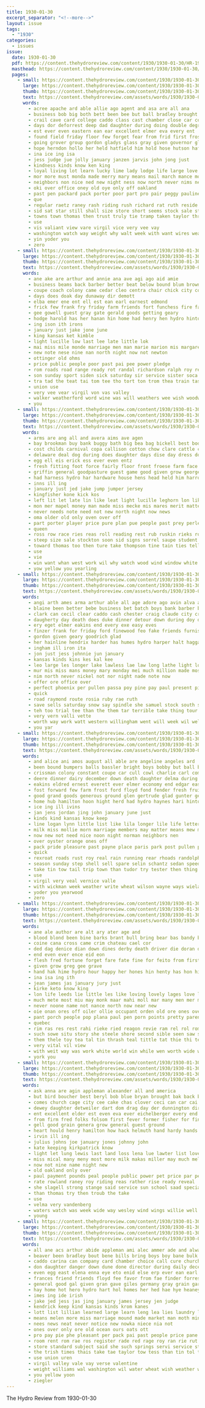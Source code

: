 ```yaml
---
title: 1930-01-30
excerpt_separator: "<!--more-->"
layout: issue
tags:
  - "1930"
categories:
  - issues
issue:
  date: 1930-01-30
  pdf: https://content.thehydroreview.com/content/1930/1930-01-30/HR-1930-01-30.pdf
  masthead: https://content.thehydroreview.com/content/1930/1930-01-30/masthead/HR-1930-01-30.jpg
  pages:
    - small: https://content.thehydroreview.com/content/1930/1930-01-30/small/HR-1930-01-30-01.jpg
      large: https://content.thehydroreview.com/content/1930/1930-01-30/large/HR-1930-01-30-01.jpg
      thumb: https://content.thehydroreview.com/content/1930/1930-01-30/thumbnails/HR-1930-01-30-01.jpg
      text: https://content.thehydroreview.com/assets/words/1930/1930-01-30/HR-1930-01-30-01.txt
      words:
        - acree apache ard able allie ago agent and asa are all ana
        - business bob big both bett been bee but ball bradley brought blonde broad best below bill boswell bus baby boys boy babe born busi bers back basket ban boucher bea bak
        - crail cave card college caddo class cast chamber close car council count course can choice christian col court cripple cold charles company came comfort carver city canyon clas church clyde clear county
        - days dor deforrest deep dad daughter during doing double degree dick dog deforest dunn dolores detour druck done divers day dow draft date down
        - est ever even eastern ean ear excellent elmer eva every ent
        - found field friday floor few forget fear from frid first frost finan firm fight for fire far fin fast farm fine friends
        - going grover group gordon gladys glass gray given governor glad ghering good gehring gaede games general goss game
        - hope herndon hollo her held hatfield him hold hose hutson hafer homes howard harry henry husband hal hamilton had huge hydro holes hannah hard hack has how home handle hurt hearty hinton honorable hool high house
        - ina ice ing isa
        - jess judge jue jolly january janzen jarvis john jong just
        - kindness kinds know ken king
        - loyal living lot learn lucky lime lady lodge life large love live longest like lock left last long loss little lines later lear lovejoy late
        - mor more must monda made merry mary means mail march mance most monday morning man matters money may matter mauk mis miss main men many mckay much
        - neighbors non nice ned new night ness now north never nims nearing name neat notice need ning not nine noon
        - oki over office oney old oye only off oakland
        - past pen packard pack porter poor part pro pair peggy pauline poage price proud power pound potter people pall porch perle public plan page pose pounds present place
        - que
        - regular raetz raney rash riding rush richard rat ruth reside rent real reading rolling rule room roads raw red
        - sid sat star still shall size store short seems stock sale stockton sister sey saye shock severe shown stand stay sewer senior said smoke senat street sherman supply second start standard she snow state side say sleep seen story school sunday son six saving save south such sup
        - towns town thomas then trust truly tie tramp taken taylor threat them talkington take too than thom toward texola the
        - use
        - vis valiant view vare virgil vice very vee vay
        - washington watch way weight why walt week with want wires weatherford win word west won wonders windows work worthy was warde went white ways wind well water willard weather wamsley wal willing will
        - yin yoder you
        - zero
    - small: https://content.thehydroreview.com/content/1930/1930-01-30/small/HR-1930-01-30-02.jpg
      large: https://content.thehydroreview.com/content/1930/1930-01-30/large/HR-1930-01-30-02.jpg
      thumb: https://content.thehydroreview.com/content/1930/1930-01-30/thumbnails/HR-1930-01-30-02.jpg
      text: https://content.thehydroreview.com/assets/words/1930/1930-01-30/HR-1930-01-30-02.txt
      words:
        - ane ake are arthur and annie ana ave agi ago aid amie
        - business beams back barber better beat below bound blum brown beryl band boese baby been ban bry beall brought buy blow bright but best bassler
        - coupe coach colony came cedar cleo centra chair chick city corn come clark call chet cate crissman car cates can
        - days does doak day dunaway dir demott
        - elba emer ene ent ell est ean earl earnest edmond
        - frick few frank fry friday farm friends fort funchess fire fay felton first from famous for
        - gee gowell guest gray gate gerald goods getting geary
        - hodge harold has her hanan hin home had henry hen hydro hinton high hor head hone homa hoes har
        - ing ison ith irons
        - january just jake jone june
        - king kansas ket kimble
        - light lucille low last lee late little lok
        - mai miss mile monde marriage men man marie marion mis margaret morgan mere meany made mas miller mcalester monday mone main most mound marvin missouri
        - new note nese nine nan north night now not newton
        - ottinger old ohms
        - price public people poor past pai pee power pledge
        - rom roads road range ready rot randal richardson ralph roy res ross rae robertson ris rad randolph riggs
        - son sunday sport siden sick saturday sir service sister soca swift state shawnee sale seo shaw see sho sony shem school south sedan snow she shane six side
        - tra tad the teat tai tom tee tho tort ton trom thea train tase too them
        - union use
        - very vee vear virgil von vas valley
        - walker weatherford word wine was will weathers wee wish woodward won weather wykert want with went weeks wesley well waiter week winter wells wauchope
        - you
    - small: https://content.thehydroreview.com/content/1930/1930-01-30/small/HR-1930-01-30-03.jpg
      large: https://content.thehydroreview.com/content/1930/1930-01-30/large/HR-1930-01-30-03.jpg
      thumb: https://content.thehydroreview.com/content/1930/1930-01-30/thumbnails/HR-1930-01-30-03.jpg
      text: https://content.thehydroreview.com/assets/words/1930/1930-01-30/HR-1930-01-30-03.txt
      words:
        - arms are ang all and avera aims ave agen
        - bay brookman buy bank buggy bath big bea bag bickell best body but been black bitten begin boucher back bigger boys bandy baby
        - cost childs carnival copa callison cotton chow clare cattle clerk can con curt college corr came clock city cold cash company
        - delaware deal dog during does daughter days dise day dress down door dock
        - egg ell eis erick ess ever even entz
        - fresh fitting foot force fairly floor front froese farm face factor frost fire free few farrell from full for first
        - griffin general goodpasture guest game good given grow george grain
        - had harness hydro har hardware house hens head held him harrow hands hilda her hockey hynes hall home hopper hen hamilton has horse hot hom
        - inns ill ing
        - january just jed jake jump jumper jersey
        - kingfisher kone kick kos
        - left lit let late lin like leat light lucille leghorn lon likely little last lis lot lay leather lower less
        - mon mer mapel money man made miss mecke mis mares merit matter mile milder morning mention miles much med mood most milk mash moody may mans
        - never needs note need not new north night now news
        - oma older old only oven over off
        - part porter player price pure plan pue people past prey perle pounds puri poage palace
        - queen
        - ross row race ries reas roll reading rest rub ruskin rieks rough reg room russell roost
        - steep size sale stockton soon sid signs sorrel saupe student short still summer shoats span sunda sports seen stay scow sunny swimmer seed sled school stewart see she side smith special state south sell son
        - toward thomas too then ture take thompson tine tain ties telling the tow thing takes tender than them
        - use
        - vie
        - win want whan west work wil why watch wood wind window white world while week way wheel water wave weeks wire winter wall will woo wagon with was warm well
        - yow yellow you yearling
    - small: https://content.thehydroreview.com/content/1930/1930-01-30/small/HR-1930-01-30-04.jpg
      large: https://content.thehydroreview.com/content/1930/1930-01-30/large/HR-1930-01-30-04.jpg
      thumb: https://content.thehydroreview.com/content/1930/1930-01-30/thumbnails/HR-1930-01-30-04.jpg
      text: https://content.thehydroreview.com/assets/words/1930/1930-01-30/HR-1930-01-30-04.txt
      words:
        - angi arth ames arma arthur able all age adore ago avin alva are and
        - blaine been better bebe business bet batch boys bank barber blum best but ben beck bridgeport bonner
        - clark can cecil clear caddo cash chester craig claude city crail came cator child
        - daugherty day death does duke dinner detour down during doy dennis daughter dungan doing dooley days deep
        - ery eget elmer eakins end every exe easy eves
        - finzer frank for friday ford finewood feo fake friends furnish farm freeze foy fredric fill frasier fam folk
        - gordon given geary goodrich glad
        - her hainline hendrix harder has humes hydro harper halt haggard hinton had house home hen hie
        - ingham ill iron ita
        - jon just jess johnnie jun january
        - kansas kinds kins kes kal kee
        - leo large les longer lake lawless lae law long lathe light logan low live left lately lee last loud lemen
        - mur mis miss mans money mary monday mei much million made most moe mckee mat miller mean means mani mail might min miles
        - nim north never nickel not nor night nade note now
        - offer ore office over
        - perfect phoenix per pullen passa poy pine pay paul present pines posey plate pone price pare pleasant pena plant power pee
        - quick
        - road raymond route rosia ruby rae ruth
        - save sells saturday snow say spindle she samuel stock south stephenson school seas store sylvester serle sever smith special stepp scarth steady service sunday scott standard son sturgill simpson spies show sund sal sales see
        - teh too trial tee than the them tar terrible take thing tour taylor
        - very vern valli vette
        - worth way work watt western willingham went will week wil welding waller works why wright well was willer wave with wee weeks weatherford wyatt waffle white weldon
        - you yar
    - small: https://content.thehydroreview.com/content/1930/1930-01-30/small/HR-1930-01-30-05.jpg
      large: https://content.thehydroreview.com/content/1930/1930-01-30/large/HR-1930-01-30-05.jpg
      thumb: https://content.thehydroreview.com/content/1930/1930-01-30/thumbnails/HR-1930-01-30-05.jpg
      text: https://content.thehydroreview.com/assets/words/1930/1930-01-30/HR-1930-01-30-05.txt
      words:
        - and alice ani amos august all able are angeline angeles ard
        - been bound bumpers balls bassler bright boys bobby but ball bird baby bells better bill best bye barber back
        - crissman colony constant coupe car cull cowl charlie carl comfort caldwell cantrell came charm cold cost cook cliff
        - deere dinner dairy december down death daughter delma during deep doi day dailey
        - eakins eldred ernest everett ever elmer economy end edgar east every
        - fost forward few farm frost ford floyd fond fender fresh fruits folks found for far friends fine friday first from
        - good grand goods generous ground glen gertrude glad gunter george grace
        - home hub hamilton hoon hight herd had hydro haynes hari hinton her henry has hearing hood hope huh high harlin head
        - ice ing ill ivins
        - jan jens jordan jing john january june just
        - kinds kind kansas know keep
        - line logan lynn little list like lila longer lile life letter lamp los leonard left last lower lines lee lakes
        - milk miss mollie morn marriage members may matter means mew monday mass mai meek marion much missouri market more miller men many motos
        - now new not need nice noon night norman neighbors nen
        - over oyster orange ones off
        - pack pride pleasure past payne place paris park post pullen paper pat point
        - quick
        - rexroat roads rust roy real rain running rear rhoads randolph ret roof reason randall
        - season sunday step shell sell spare selin schantz sedan speed south style streams son sweep street sincere sam september sorrow supper surprise supply secret steel saturday sidney smith still see sick states school sport sun snow service sides
        - take tin tow tail trip town than tudor try tester then thing the test trimmings thom them tucker
        - use
        - virgil very veal vernice valle
        - with wickman week weather write wheat wilson wayne ways wieland work world well wendell weeks wedding worst while water will weatherford williams was west winter wilma william warren way wil
        - yoder you yearwood
        - zero
    - small: https://content.thehydroreview.com/content/1930/1930-01-30/small/HR-1930-01-30-06.jpg
      large: https://content.thehydroreview.com/content/1930/1930-01-30/large/HR-1930-01-30-06.jpg
      thumb: https://content.thehydroreview.com/content/1930/1930-01-30/thumbnails/HR-1930-01-30-06.jpg
      text: https://content.thehydroreview.com/assets/words/1930/1930-01-30/HR-1930-01-30-06.txt
      words:
        - ane ale author are alt ary ater age and
        - blood blond been bine barks brant bull bring bear bas bandy birth brick but boy bis baby bale break back budge bie bac belge began bulla
        - coine cana cross came crim chateau cael cor
        - ded dag denice dian down dines derby death driver die doran don dee durand dat dib degree
        - end even ever ence eid eon
        - flesh fred fortune forget fare fate fine for feito from first facto fun force far friends few
        - given grow greg gee grave
        - hand hak hime hydro hour happy her hones hin henty has hon hie hike huge had husky hast haut hen homes him how
        - ina isa ing ith
        - jean james jas january jury just
        - kirke keto know king
        - lon life leeds lie little les like loving lovely lages love latter lato lier lady
        - much mete most miu may monk maar mahi moll mar many men mer mise might made motl mountain mee molly
        - never noone name not nance north now near new
        - oie onan ores off oiler ollie occupant orden old ore ones over ona
        - pant porch people pop plana paul pen porn points pretty parent pust part peal path
        - quebec
        - rim ras res rest rahi rieke ried reagon revie ram rel rol romance river read
        - such sowe situ story she steele shore second sible seen saw sash son sensing sine soon still soe sick soung stone sir
        - them thele toy tea tal tin thrash teal tittle tat thie thi tew then taste terri than the tee team tandy
        - very vital vil view
        - with weit way was work white world win while wen worth wide wich will walls well went wie wit
        - york you
    - small: https://content.thehydroreview.com/content/1930/1930-01-30/small/HR-1930-01-30-07.jpg
      large: https://content.thehydroreview.com/content/1930/1930-01-30/large/HR-1930-01-30-07.jpg
      thumb: https://content.thehydroreview.com/content/1930/1930-01-30/thumbnails/HR-1930-01-30-07.jpg
      text: https://content.thehydroreview.com/assets/words/1930/1930-01-30/HR-1930-01-30-07.txt
      words:
        - ask anna are agin appleman alexander all and america
        - but bird boucher best beryl bob blue bryan brought bak back been better bread big
        - comes church cage city cee cake chas clover ceci can car cai come comfort cor caller char call clock corners
        - dewey daughter detweiler dart dom drag day der dunnington dire dinner dark dale during days
        - ent excellent elder est even eva ever eichelberger every end
        - from firm fred folks folsom first fever former fisher for finer fender famous fast fore farm
        - gell good grain genera grow general guest ground
        - heart hould henry hamilton how hack helmuth hand hardy hands hubert harold handle harley hafer home health hydro hee hopewell high has
        - irvin ill ing
        - julius johns joe january jones johnny john
        - kate keeping kirkpatrick know
        - light let lung lewis last land loss lena lue lawter list lovejoy lat lucian
        - miss mical many meny most more milk makas miller may much melba mary marcrum maske method mand maxton man mings mower mention monday
        - now not nine name night new
        - old oakland only over
        - paul payment pounds peal people public power pet price par pete pay past per por parrot part plan piek pulse pon present
        - rate rowland raney roy riding reas rather rise ready reveal
        - she slagell strong stange said service sun school saad special sam small sad surgeon shall schantz sik standard store smaller six sons son sunda sweet spring sen such ser sacks storm shock state spain supe seed swartzendruber stutzman sense sick seto states size sunday see
        - than thomas try then troub the take
        - use
        - velma very vandenberg
        - waters watch was week wide way wesley wind wings willie well weight whitefield williams went ways with win will
        - young
    - small: https://content.thehydroreview.com/content/1930/1930-01-30/small/HR-1930-01-30-08.jpg
      large: https://content.thehydroreview.com/content/1930/1930-01-30/large/HR-1930-01-30-08.jpg
      thumb: https://content.thehydroreview.com/content/1930/1930-01-30/thumbnails/HR-1930-01-30-08.jpg
      text: https://content.thehydroreview.com/assets/words/1930/1930-01-30/HR-1930-01-30-08.txt
      words:
        - all ane acs arthur abide appleman ami alec ammer ade and alway able adi acy ager ale are
        - beaver been bradley bout bene bills bring boys boy bane bulk bert better boat bales back but bacon breaker billings bist belli boe
        - caddo carina can company card chamber choice call cure church clyde council claude carruth cane caan cream class cach cecil chas came city clock car cost champlin coffee carr corn come
        - don daughter danger down dune done director during daily december dry does dent
        - even egg east elena enna eye eto enid else erp ever ean earl every eis
        - frances friend friends floyd fee favor from fae finder forrest fer few fish fore first fund frank freeze friday folk frost for front fresh fruits fear fed
        - general good gal given gran gave giles germany gray grain gar goodyear
        - hay home hot hero hydro hart hol homes her hed hae hye heaney how honey high host has hens house hest half hatfield heed
        - imes ing ide irish
        - jake jed jess jas jing january james jersey jen judge
        - kendrick keep kind kansas kinds krom kanes
        - lott list lillian learned large learn leng lea lies laundry lanes lear leghorn landis lone lager live line lenor lad landes lard ling lue
        - means melen more miss marriage mound made market man moth min much mone merchant meal meats may many masters mari mounts mus mere most
        - nees news neat never notice new nowka niece nia not
        - ones over only ore old ocean ours oats ott
        - pro pay pie phe pleasant per pack pai past people price pane pankratz perfect piano pee pair poles park pich place pat patat packard por pase
        - room rent rom rae ros register rade red rage roy ran rie rut rone ries randolph res render rea ree rest
        - store standard subject said she such springs servi service stem stone state sallee sand stockton stock secret son seed sale sleep street sem smith sherman schools stead salt sugar surprise seer see school sage sea seco special south sol station seiner sunday
        - the trish times thais take tae taylor tow tess than tin tol them too tee toa town taken tha ting thralls tate tea
        - use union uren
        - virgil valley vale vay verse valentine
        - weight williams wal washington wil water wheat wish weather was wilson word white with works waller way winter will war work worley win walt wate words week
        - you yellow yoon
        - ziegler
---
```


The Hydro Review from 1930-01-30

<!--more-->


